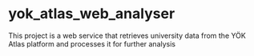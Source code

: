 # yok_atlas_web_analyser
This project is a web service that retrieves university data from the YÖK Atlas platform and processes it for further analysis
